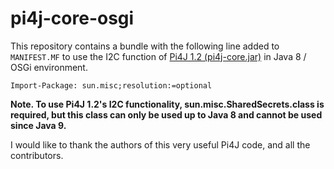 # pi4j-core-osgi
This repository contains a bundle with the following line added to `MANIFEST.MF` to use the I2C function of [Pi4J 1.2 (pi4j-core.jar)](https://pi4j.com/download/pi4j-1.2.zip) in Java 8 / OSGi environment.
```
Import-Package: sun.misc;resolution:=optional
```
**Note. To use Pi4J 1.2's I2C functionality, sun.misc.SharedSecrets.class is required, but this class can only be used up to Java 8 and cannot be used since Java 9.**

I would like to thank the authors of this very useful Pi4J code, and all the contributors.
